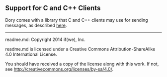 ## Support for C and C++ Clients

Dory comes with a library that C and C++ clients may use for sending messages,
as described
[here](../../doc/build_install.md#building-dorys-client-library).

-----

readme.md: Copyright 2014 if(we), Inc.

readme.md is licensed under a Creative Commons Attribution-ShareAlike
4.0 International License.

You should have received a copy of the license along with this work. If not,
see <http://creativecommons.org/licenses/by-sa/4.0/>.

